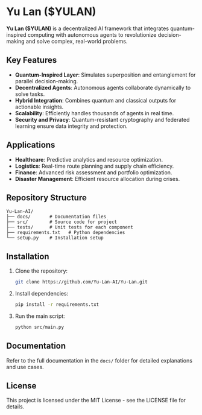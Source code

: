 # Yu Lan ($YULAN)

**Yu Lan ($YULAN)** is a decentralized AI framework that integrates quantum-inspired computing with autonomous agents to revolutionize decision-making and solve complex, real-world problems.

## Key Features
- **Quantum-Inspired Layer**: Simulates superposition and entanglement for parallel decision-making.
- **Decentralized Agents**: Autonomous agents collaborate dynamically to solve tasks.
- **Hybrid Integration**: Combines quantum and classical outputs for actionable insights.
- **Scalability**: Efficiently handles thousands of agents in real time.
- **Security and Privacy**: Quantum-resistant cryptography and federated learning ensure data integrity and protection.

## Applications
- **Healthcare**: Predictive analytics and resource optimization.
- **Logistics**: Real-time route planning and supply chain efficiency.
- **Finance**: Advanced risk assessment and portfolio optimization.
- **Disaster Management**: Efficient resource allocation during crises.

## Repository Structure
```
Yu-Lan-AI/
├── docs/       # Documentation files
├── src/        # Source code for project
├── tests/      # Unit tests for each component
├── requirements.txt   # Python dependencies
└── setup.py    # Installation setup
```

## Installation
1. Clone the repository:
   ```bash
   git clone https://github.com/Yu-Lan-AI/Yu-Lan.git
   ```
2. Install dependencies:
   ```bash
   pip install -r requirements.txt
   ```
3. Run the main script:
   ```bash
   python src/main.py
   ```

## Documentation
Refer to the full documentation in the `docs/` folder for detailed explanations and use cases.

## License
This project is licensed under the MIT License - see the LICENSE file for details.
